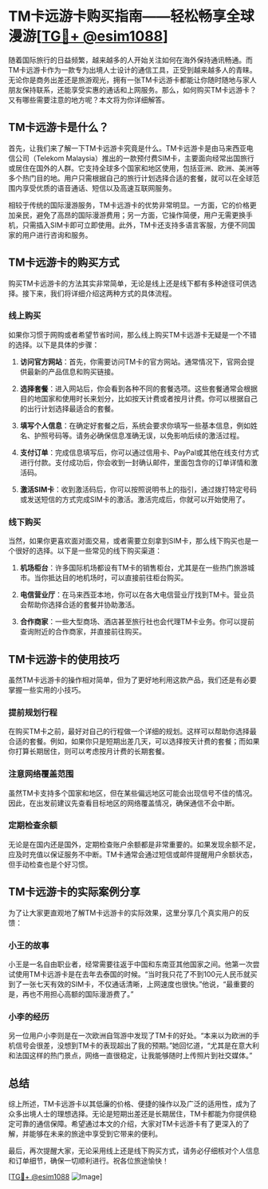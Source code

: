# TM卡远游卡购买指南——轻松畅享全球漫游[[TG💪+ @esim1088](https://t.me/s/esim1088)]

随着国际旅行的日益频繁，越来越多的人开始关注如何在海外保持通讯畅通。而TM卡远游卡作为一款专为出境人士设计的通信工具，正受到越来越多人的青睐。无论你是商务出差还是旅游观光，拥有一张TM卡远游卡都能让你随时随地与家人朋友保持联系，还能享受实惠的通话和上网服务。那么，如何购买TM卡远游卡？又有哪些需要注意的地方呢？本文将为你详细解答。

## TM卡远游卡是什么？

首先，让我们来了解一下TM卡远游卡究竟是什么。TM卡远游卡是由马来西亚电信公司（Telekom Malaysia）推出的一款预付费SIM卡，主要面向经常出国旅行或居住在国外的人群。它支持全球多个国家和地区使用，包括亚洲、欧洲、美洲等多个热门目的地。用户只需根据自己的旅行计划选择合适的套餐，就可以在全球范围内享受优质的语音通话、短信以及高速互联网服务。

相较于传统的国际漫游服务，TM卡远游卡的优势非常明显。一方面，它的价格更加亲民，避免了高昂的国际漫游费用；另一方面，它操作简便，用户无需更换手机，只需插入SIM卡即可立即使用。此外，TM卡还支持多语言客服，方便不同国家的用户进行咨询和服务。

## TM卡远游卡的购买方式

购买TM卡远游卡的方法其实非常简单，无论是线上还是线下都有多种途径可供选择。接下来，我们将详细介绍这两种方式的具体流程。

### 线上购买

如果你习惯于网购或者希望节省时间，那么线上购买TM卡远游卡无疑是一个不错的选择。以下是具体的步骤：

1. **访问官方网站**：首先，你需要访问TM卡的官方网站。通常情况下，官网会提供最新的产品信息和购买链接。
   
2. **选择套餐**：进入网站后，你会看到各种不同的套餐选项。这些套餐通常会根据目的地国家和使用时长来划分，比如按天计费或者按月计费。你可以根据自己的出行计划选择最适合的套餐。

3. **填写个人信息**：在确定好套餐之后，系统会要求你填写一些基本信息，例如姓名、护照号码等。请务必确保信息准确无误，以免影响后续的激活过程。

4. **支付订单**：完成信息填写后，你可以通过信用卡、PayPal或其他在线支付方式进行付款。支付成功后，你会收到一封确认邮件，里面包含你的订单详情和激活码。

5. **激活SIM卡**：收到激活码后，你可以按照说明书上的指引，通过拨打特定号码或发送短信的方式完成SIM卡的激活。激活完成后，你就可以开始使用了。

### 线下购买

当然，如果你更喜欢面对面交易，或者需要立刻拿到SIM卡，那么线下购买也是一个很好的选择。以下是一些常见的线下购买渠道：

1. **机场柜台**：许多国际机场都设有TM卡的销售柜台，尤其是在一些热门旅游城市。当你抵达目的地机场时，可以直接前往柜台购买。

2. **电信营业厅**：在马来西亚本地，你可以在各大电信营业厅找到TM卡。营业员会帮助你选择合适的套餐并协助激活。

3. **合作商家**：一些大型商场、酒店甚至旅行社也会代理TM卡业务。你可以提前查询附近的合作商家，并直接前往购买。

## TM卡远游卡的使用技巧

虽然TM卡远游卡的操作相对简单，但为了更好地利用这款产品，我们还是有必要掌握一些实用的小技巧。

### 提前规划行程

在购买TM卡之前，最好对自己的行程做一个详细的规划。这样可以帮助你选择最合适的套餐。例如，如果你只是短期出差几天，可以选择按天计费的套餐；而如果你打算长期居住，则可以考虑按月计费的长期套餐。

### 注意网络覆盖范围

虽然TM卡支持多个国家和地区，但在某些偏远地区可能会出现信号不佳的情况。因此，在出发前建议先查看目标地区的网络覆盖情况，确保通信不会中断。

### 定期检查余额

无论是在国内还是国外，定期检查账户余额都是非常重要的。如果发现余额不足，应及时充值以保证服务不中断。TM卡通常会通过短信或邮件提醒用户余额状态，但手动检查也是个好习惯。

## TM卡远游卡的实际案例分享

为了让大家更直观地了解TM卡远游卡的实际效果，这里分享几个真实用户的反馈：

### 小王的故事

小王是一名自由职业者，经常需要往返于中国和东南亚其他国家之间。他第一次尝试使用TM卡远游卡是在去年去泰国的时候。“当时我只花了不到100元人民币就买到了一张七天有效的SIM卡，不仅通话清晰，上网速度也很快。”他说，“最重要的是，再也不用担心高额的国际漫游费了。”

### 小李的经历

另一位用户小李则是在一次欧洲自驾游中发现了TM卡的好处。“本来以为欧洲的手机信号会很差，没想到TM卡的表现超出了我的预期。”她回忆道，“尤其是在意大利和法国这样的热门景点，网络一直很稳定，让我能够随时上传照片到社交媒体。”

## 总结

综上所述，TM卡远游卡以其低廉的价格、便捷的操作以及广泛的适用性，成为了众多出境人士的理想选择。无论是短期出差还是长期居住，TM卡都能为你提供稳定可靠的通信保障。希望通过本文的介绍，大家对TM卡远游卡有了更深入的了解，并能够在未来的旅途中享受到它带来的便利。

最后，再次提醒大家，无论采用线上还是线下购买方式，请务必仔细核对个人信息和订单细节，确保一切顺利进行。祝各位旅途愉快！

[[TG💪+ @esim1088](https://t.me/s/esim1088) ![Image](https://i.postimg.cc/4NQfJmqS/Snipaste-2025-05-13-00-14-12.png)]